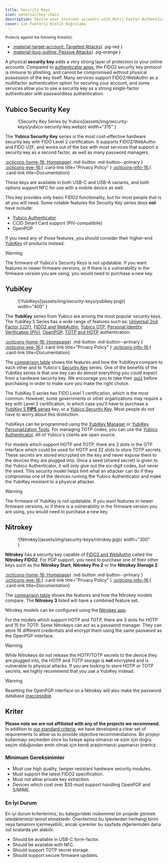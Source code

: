 ```yaml
---
title: Security Keys
icon: material/key-chain
description: Secure your internet accounts with Multi-Factor Authentication without sending your secrets to a third-party.
cover: Çok Faktörlü Kimlik Doğrulama
---
```


<small>Protects against the following threat(s):</small>

- [:material-target-account: Targeted Attacks](basics/common-threats.md#attacks-against-specific-individuals){ .pg-red }
- [:material-bug-outline: Passive Attacks](basics/common-threats.md#security-and-privacy){ .pg-orange }

A physical **security key** adds a very strong layer of protection to your online accounts. Compared to [authenticator apps](multi-factor-authentication.md), the FIDO2 security key protocol is immune to phishing, and cannot be compromised without physical possession of the key itself. Many services support FIDO2/WebAuthn as a multifactor authentication option for securing your account, and some services allow you to use a security key as a strong single-factor authenticator with passwordless authentication.

## Yubico Security Key

<div class="admonition recommendation" markdown>

<figure markdown="span">
  ![Security Key Series by Yubico](assets/img/security-keys/yubico-security-key.webp){ width="315" }
</figure>

The **Yubico Security Key** series is the most cost-effective hardware security key with FIDO Level 2 certification. It supports FIDO2/WebAuthn and FIDO U2F, and works out of the box with most services that support a security key as a second factor, as well as many password managers.

[:octicons-home-16: Homepage](https://yubico.com/products/security-key){ .md-button .md-button--primary }
[:octicons-eye-16:](https://yubico.com/support/terms-conditions/privacy-notice){ .card-link title="Privacy Policy" }
[:octicons-info-16:](https://docs.yubico.com){ .card-link title=Documentation}

</details>

</div>

These keys are available in both USB-C and USB-A variants, and both options support NFC for use with a mobile device as well.

This key provides only basic FIDO2 functionality, but for most people that is all you will need. Some notable features the Security Key series does **not** have include:

- [Yubico Authenticator](https://yubico.com/products/yubico-authenticator)
- CCID Smart Card support (PIV-compatibile)
- OpenPGP

If you need any of those features, you should consider their higher-end [YubiKey](#yubikey) of products instead.

<div class="admonition warning" markdown>
<p class="admonition-title">Warning</p>

The firmware of Yubico's Security Keys is not updatable. If you want features in newer firmware versions, or if there is a vulnerability in the firmware version you are using, you would need to purchase a new key.

</div>

## YubiKey

<div class="admonition recommendation" markdown>

<figure markdown="span">
  ![YubiKeys](assets/img/security-keys/yubikey.png){ width="400" }
</figure>

The **YubiKey** series from Yubico are among the most popular security keys. The YubiKey 5 Series has a wide range of features such as: [Universal 2nd Factor (U2F)](https://en.wikipedia.org/wiki/Universal_2nd_Factor), [FIDO2 and WebAuthn](basics/multi-factor-authentication.md#fido-fast-identity-online), [Yubico OTP](basics/multi-factor-authentication.md#yubico-otp), [Personal Identity Verification (PIV)](https://developers.yubico.com/PIV), [OpenPGP](https://developers.yubico.com/PGP), [TOTP and HOTP](https://developers.yubico.com/OATH) authentication.

[:octicons-home-16: Homepage](https://yubico.com/products/yubikey-5-overview){ .md-button .md-button--primary }
[:octicons-eye-16:](https://yubico.com/support/terms-conditions/privacy-notice){ .card-link title="Privacy Policy" }
[:octicons-info-16:](https://docs.yubico.com){ .card-link title=Documentation}

</details>

</div>

The [comparison table](https://yubico.com/store/compare) shows the features and how the YubiKeys compare to each other and to Yubico's [Security Key](#yubico-security-key) series. One of the benefits of the YubiKey series is that one key can do almost everything you could expect from a hardware security key. We encourage you to take their [quiz](https://yubico.com/quiz) before purchasing in order to make sure you make the right choice.

The YubiKey 5 series has FIDO Level 1 certification, which is the most common. However, some governments or other organizations may require a key with Level 2 certification, in which case you'll have to purchase a [YubiKey 5 **FIPS** series](https://yubico.com/products/yubikey-fips) key, or a [Yubico Security Key](#yubico-security-key). Most people do not have to worry about this distinction.

YubiKeys can be programmed using the [YubiKey Manager](https://yubico.com/support/download/yubikey-manager) or [YubiKey Personalization Tools](https://yubico.com/support/download/yubikey-personalization-tools). For managing TOTP codes, you can use the [Yubico Authenticator](https://yubico.com/products/yubico-authenticator). All of Yubico's clients are open source.

For models which support HOTP and TOTP, there are 2 slots in the OTP interface which could be used for HOTP and 32 slots to store TOTP secrets. These secrets are stored encrypted on the key and never expose them to the devices they are plugged into. Once a seed (shared secret) is given to the Yubico Authenticator, it will only give out the six-digit codes, but never the seed. This security model helps limit what an attacker can do if they compromise one of the devices running the Yubico Authenticator and make the YubiKey resistant to a physical attacker.

<div class="admonition warning" markdown>
<p class="admonition-title">Warning</p>

The firmware of YubiKey is not updatable. If you want features in newer firmware versions, or if there is a vulnerability in the firmware version you are using, you would need to purchase a new key.

</div>

## Nitrokey

<div class="admonition recommendation" markdown>

<figure markdown="span">
  ![Nitrokey](assets/img/security-keys/nitrokey.jpg){ width="300" }
</figure>

**Nitrokey** has a security key capable of [FIDO2 and WebAuthn](basics/multi-factor-authentication.md#fido-fast-identity-online) called the **Nitrokey FIDO2**. For PGP support, you need to purchase one of their other keys such as the **Nitrokey Start**, **Nitrokey Pro 2** or the **Nitrokey Storage 2**.

[:octicons-home-16: Homepage](https://nitrokey.com){ .md-button .md-button--primary }
[:octicons-eye-16:](https://nitrokey.com/data-privacy-policy){ .card-link title="Privacy Policy" }
[:octicons-info-16:](https://docs.nitrokey.com){ .card-link title=Documentation}

</details>

</div>

The [comparison table](https://nitrokey.com/#comparison) shows the features and how the Nitrokey models compare. The **Nitrokey 3** listed will have a combined feature set.

Nitrokey models can be configured using the [Nitrokey app](https://nitrokey.com/download).

For the models which support HOTP and TOTP, there are 3 slots for HOTP and 15 for TOTP. Some Nitrokeys can act as a password manager. They can store 16 different credentials and encrypt them using the same password as the OpenPGP interface.

<div class="admonition warning" markdown>
<p class="admonition-title">Warning</p>

While Nitrokeys do not release the HOTP/TOTP secrets to the device they are plugged into, the HOTP and TOTP storage is **not** encrypted and is vulnerable to physical attacks. If you are looking to store HOTP or TOTP secrets, we highly recommend that you use a YubiKey instead.

</div>

<div class="admonition warning" markdown>
<p class="admonition-title">Warning</p>

Resetting the OpenPGP interface on a Nitrokey will also make the password database [inaccessible](https://docs.nitrokey.com/pro/linux/factory-reset).

</div>

## Kriter

**Please note we are not affiliated with any of the projects we recommend.** In addition to [our standard criteria](about/criteria.md), we have developed a clear set of requirements to allow us to provide objective recommendations. Bir projeyi kullanmayı seçmeden önce bu listeye aşina olmanızı ve sizin için doğru seçim olduğundan emin olmak için kendi araştırmanızı yapmanızı öneririz.

### Minimum Gereksinimler

- Must use high quality, tamper resistant hardware security modules.
- Must support the latest FIDO2 specification.
- Must not allow private key extraction.
- Devices which cost over $35 must support handling OpenPGP and S/MIME.

### En İyi Durum

En iyi durum kriterlerimiz, bu kategorideki mükemmel bir projede görmek istediklerimizi temsil etmektedir. Önerilerimiz bu işlevlerden herhangi birini veya tamamını içermeyebilir, ancak içerenler bu sayfada diğerlerinden daha üst sıralarda yer alabilir.

- Should be available in USB-C form-factor.
- Should be available with NFC.
- Should support TOTP secret storage.
- Should support secure firmware updates.
